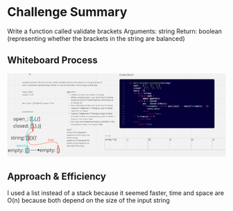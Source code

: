 # Challenge Summary
Write a function called validate brackets
Arguments: string
Return: boolean (representing whether the brackets in the string are balanced)

## Whiteboard Process
![whiteboard](./Code13.png)

## Approach & Efficiency
I used a list instead of a stack because it seemed faster, time and space are O(n) because both depend on the size of the input string
